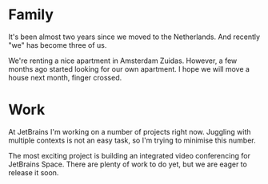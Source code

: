 # Family

It's been almost two years since we moved to the Netherlands. And recently "we" has become three of us.

We're renting a nice apartment in Amsterdam Zuidas. However, a few months ago started looking for our own apartment. I hope we will move a house next month, finger crossed.

# Work

At JetBrains I'm working on a number of projects right now. Juggling with multiple contexts is not an easy task, so I'm trying to minimise this number.

The most exciting project is building an integrated video conferencing for JetBrains Space. There are plenty of work to do yet, but we are eager to release it soon.

